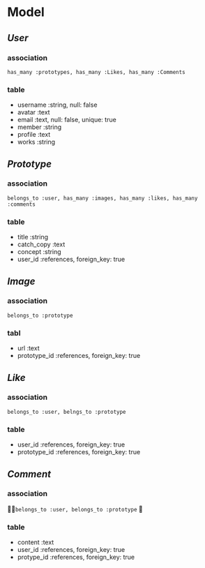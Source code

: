 # Model

## *User*

### association

` has_many :prototypes, has_many :Likes, has_many :Comments `

### table
- username :string, null: false
- avatar :text
- email :text, null: false, unique: true
- member :string
- profile :text
- works :string



## *Prototype*

### association
` belongs_to :user, has_many :images, has_many :likes, has_many :comments `

### table
- title :string
- catch_copy :text
- concept :string
- user_id :references, foreign_key: true


## *Image*

### association
` belongs_to :prototype `

### tabl
- url :text
- prototype_id :references, foreign_key: true


## *Like*

### association
` belongs_to :user, belngs_to :prototype `

### table
- user_id :references, foreign_key: true
- prototype_id :references, foreign_key: true


## *Comment*

### association
 ` belongs_to :user, belongs_to :prototype `


### table
- content :text
- user_id :references, foreign_key: true
- protype_id :references, foreign_key: true
